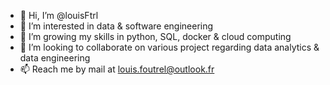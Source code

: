 - 👋 Hi, I’m @louisFtrl
- 👀 I’m interested in data & software engineering 
- 🌱 I’m growing my skills in python, SQL, docker & cloud computing
- 💞️ I’m looking to collaborate on various project regarding data analytics & data engineering
- 📫 Reach me by mail at louis.foutrel@outlook.fr

<!---
louisFtrl/louisFtrl is a ✨ special ✨ repository because its `README.md` (this file) appears on your GitHub profile.
You can click the Preview link to take a look at your changes.
--->
